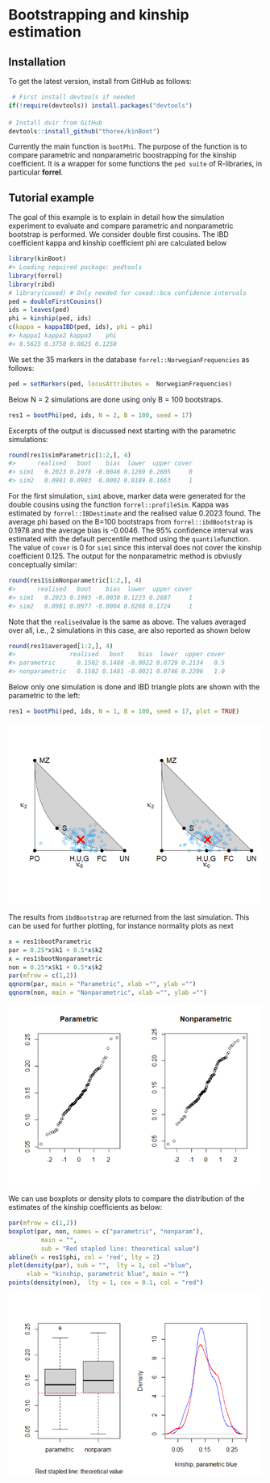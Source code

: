 
<!-- README.md is generated from README.Rmd. Please edit that file -->

# Bootstrapping and kinship estimation

## Installation

To get the latest version, install from GitHub as follows:

``` r
 # First install devtools if needed
if(!require(devtools)) install.packages("devtools")

# Install dvir from GitHub
devtools::install_github("thoree/kinBoot")
```

Currently the main function is `bootPhi`. The purpose of the function is
to compare parametric and nonparametric boostrapping for the kinship
coefficient. It is a wrapper for some functions the `ped suite` of
R-libraries, in particular **forrel**.

## Tutorial example

The goal of this example is to explain in detail how the simulation
experiment to evaluate and compare parametric and nonparametric
bootstrap is performed. We consider double first cousins. The IBD
coefficient kappa and kinship coefficient phi are calculated below

``` r
library(kinBoot)
#> Loading required package: pedtools
library(forrel)
library(ribd)
# library(coxed) # Only needed for coxed::bca confidence intervals
ped = doubleFirstCousins() 
ids = leaves(ped)
phi = kinship(ped, ids)
c(kappa = kappaIBD(ped, ids), phi = phi)
#> kappa1 kappa2 kappa3    phi 
#> 0.5625 0.3750 0.0625 0.1250
```

We set the 35 markers in the database `forrel::NorwegianFrequencies` as
follows:

``` r
ped = setMarkers(ped, locusAttributes =  NorwegianFrequencies)
```

Below N = 2 simulations are done using only B = 100 bootstraps.

``` r
res1 = bootPhi(ped, ids, N = 2, B = 100, seed = 17)
```

Excerpts of the output is discussed next starting with the parametric
simulations:

``` r
round(res1$simParametric[1:2,], 4)
#>      realised   boot    bias  lower  upper cover
#> sim1   0.2023 0.1978 -0.0046 0.1269 0.2605     0
#> sim2   0.0981 0.0983  0.0002 0.0189 0.1663     1
```

For the first simulation, `sim1` above, marker data were generated for
the double cousins using the function `forrel::profileSim`. Kappa was
estimated by `forrel::IBDestimate` and the realised value 0.2023 found.
The average phi based on the B=100 bootstraps from
`forrel::ibdBootstrap` is 0.1978 and the average bias is -0.0046. The
95% confidence interval was estimated with the default percentile method
using the `quantile`function. The value of `cover` is 0 for `sim1` since
this interval does not cover the kinship coefficient 0.125. The output
for the nonparametric method is obviusly conceptually similar:

``` r
round(res1$simNonparametric[1:2,], 4)
#>      realised   boot    bias  lower  upper cover
#> sim1   0.2023 0.1985 -0.0038 0.1223 0.2687     1
#> sim2   0.0981 0.0977 -0.0004 0.0268 0.1724     1
```

Note that the `realised`value is the same as above. The values averaged
over all, i.e., 2 simulations in this case, are also reported as shown
below

``` r
round(res1$averaged[1:2,], 4)
#>               realised   boot    bias  lower  upper cover
#> parametric      0.1502 0.1480 -0.0022 0.0729 0.2134   0.5
#> nonparametric   0.1502 0.1481 -0.0021 0.0746 0.2206   1.0
```

Below only one simulation is done and IBD triangle plots are shown with
the parametric to the left:

``` r
res1 = bootPhi(ped, ids, N = 1, B = 100, seed = 17, plot = TRUE)
```

![](man/figures/README-unnamed-chunk-9-1.png)<!-- -->

The results from `ibdBootstrap` are returned from the last simulation.
This can be used for further plotting, for instance normality plots as
next

``` r
x = res1$bootParametric
par = 0.25*x$k1 + 0.5*x$k2
x = res1$bootNonparametric
non = 0.25*x$k1 + 0.5*x$k2
par(mfrow = c(1,2))
qqnorm(par, main = "Parametric", xlab ="", ylab ="")
qqnorm(non, main = "Nonparametric", xlab ="", ylab ="")
```

![](man/figures/README-unnamed-chunk-10-1.png)<!-- -->

We can use boxplots or density plots to compare the distribution of the
estimates of the kinship coefficients as below:

``` r
par(mfrow = c(1,2))
boxplot(par, non, names = c("parametric", "nonparam"),
         main = "",
         sub = "Red stapled line: theoretical value")
abline(h = res1$phi, col = 'red', lty = 2)
plot(density(par), sub = "",  lty = 1, col ="blue", 
     xlab = "kinship, parametric blue", main = "")
points(density(non),  lty = 1, cex = 0.1, col = "red")
```

![](man/figures/README-unnamed-chunk-11-1.png)<!-- -->
